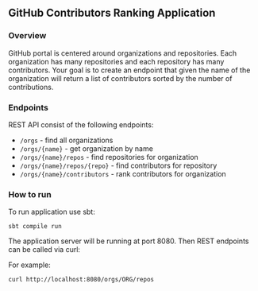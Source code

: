 ## GitHub Contributors Ranking Application

### Overview

GitHub portal is centered around organizations and repositories. Each organization has many repositories and each 
repository has many contributors. Your goal is to create an endpoint that given the name of the organization will 
return a list of contributors sorted by the number of contributions.

### Endpoints

REST API consist of the following endpoints:

* `/orgs` - find all organizations
* `/orgs/{name}` - get organization by name
* `/orgs/{name}/repos` - find repositories for organization
* `/orgs/{name}/repos/{repo}` - find contributors for repository
* `/orgs/{name}/contributors` - rank contributors for organization

### How to run

To run application use sbt:

```shell
sbt compile run
```

The application server will be running at port 8080. Then REST endpoints can be called via curl:

For example:

```shell
curl http://localhost:8080/orgs/ORG/repos
```
